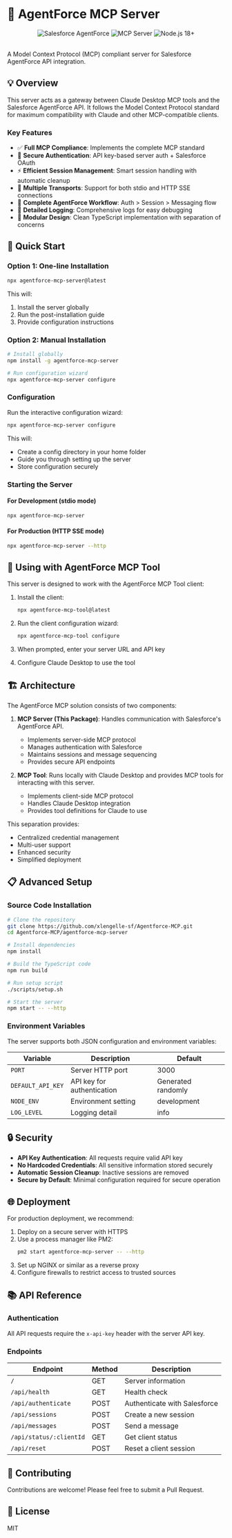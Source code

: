 # 🚀 AgentForce MCP Server

<div align="center">
  <img src="https://img.shields.io/badge/Salesforce-AgentForce-blue?style=for-the-badge" alt="Salesforce AgentForce" />
  <img src="https://img.shields.io/badge/MCP-server-blueviolet?style=for-the-badge" alt="MCP Server" />
  <img src="https://img.shields.io/badge/node.js-18+-green?style=for-the-badge" alt="Node.js 18+" />
</div>

<br>

A Model Context Protocol (MCP) compliant server for Salesforce AgentForce API integration.

## 💡 Overview

This server acts as a gateway between Claude Desktop MCP tools and the Salesforce AgentForce API. It follows the Model Context Protocol standard for maximum compatibility with Claude and other MCP-compatible clients.

### Key Features

- ✅ **Full MCP Compliance**: Implements the complete MCP standard
- 🔐 **Secure Authentication**: API key-based server auth + Salesforce OAuth 
- ⚡ **Efficient Session Management**: Smart session handling with automatic cleanup
- 📡 **Multiple Transports**: Support for both stdio and HTTP SSE connections
- 🔄 **Complete AgentForce Workflow**: Auth > Session > Messaging flow
- 📝 **Detailed Logging**: Comprehensive logs for easy debugging
- 🧩 **Modular Design**: Clean TypeScript implementation with separation of concerns

## 🚀 Quick Start

### Option 1: One-line Installation

```bash
npx agentforce-mcp-server@latest
```

This will:
1. Install the server globally
2. Run the post-installation guide
3. Provide configuration instructions

### Option 2: Manual Installation

```bash
# Install globally
npm install -g agentforce-mcp-server

# Run configuration wizard
npx agentforce-mcp-server configure
```

### Configuration

Run the interactive configuration wizard:

```bash
npx agentforce-mcp-server configure
```

This will:
- Create a config directory in your home folder
- Guide you through setting up the server
- Store configuration securely

### Starting the Server

#### For Development (stdio mode)

```bash
npx agentforce-mcp-server
```

#### For Production (HTTP SSE mode)

```bash
npx agentforce-mcp-server --http
```

## 🔄 Using with AgentForce MCP Tool

This server is designed to work with the AgentForce MCP Tool client:

1. Install the client:
   ```bash
   npx agentforce-mcp-tool@latest
   ```

2. Run the client configuration wizard:
   ```bash
   npx agentforce-mcp-tool configure
   ```

3. When prompted, enter your server URL and API key

4. Configure Claude Desktop to use the tool

## 🏗️ Architecture

The AgentForce MCP solution consists of two components:

1. **MCP Server (This Package)**: Handles communication with Salesforce's AgentForce API.
   - Implements server-side MCP protocol
   - Manages authentication with Salesforce
   - Maintains sessions and message sequencing
   - Provides secure API endpoints

2. **MCP Tool**: Runs locally with Claude Desktop and provides MCP tools for interacting with this server.
   - Implements client-side MCP protocol
   - Handles Claude Desktop integration
   - Provides tool definitions for Claude to use

This separation provides:
- Centralized credential management
- Multi-user support
- Enhanced security
- Simplified deployment

## 📋 Advanced Setup

### Source Code Installation

```bash
# Clone the repository
git clone https://github.com/xlengelle-sf/Agentforce-MCP.git
cd Agentforce-MCP/agentforce-mcp-server

# Install dependencies
npm install

# Build the TypeScript code
npm run build

# Run setup script
./scripts/setup.sh

# Start the server
npm start -- --http
```

### Environment Variables

The server supports both JSON configuration and environment variables:

| Variable | Description | Default |
|----------|-------------|---------|
| `PORT` | Server HTTP port | 3000 |
| `DEFAULT_API_KEY` | API key for authentication | Generated randomly |
| `NODE_ENV` | Environment setting | development |
| `LOG_LEVEL` | Logging detail | info |

## 🔒 Security

- **API Key Authentication**: All requests require valid API key
- **No Hardcoded Credentials**: All sensitive information stored securely
- **Automatic Session Cleanup**: Inactive sessions are removed
- **Secure by Default**: Minimal configuration required for secure operation

## 🌐 Deployment

For production deployment, we recommend:

1. Deploy on a secure server with HTTPS
2. Use a process manager like PM2:
   ```bash
   pm2 start agentforce-mcp-server -- --http
   ```
3. Set up NGINX or similar as a reverse proxy
4. Configure firewalls to restrict access to trusted sources

## 📚 API Reference

### Authentication

All API requests require the `x-api-key` header with the server API key.

### Endpoints

| Endpoint | Method | Description |
|----------|--------|-------------|
| `/` | GET | Server information |
| `/api/health` | GET | Health check |
| `/api/authenticate` | POST | Authenticate with Salesforce |
| `/api/sessions` | POST | Create a new session |
| `/api/messages` | POST | Send a message |
| `/api/status/:clientId` | GET | Get client status |
| `/api/reset` | POST | Reset a client session |

## 🤝 Contributing

Contributions are welcome! Please feel free to submit a Pull Request.

## 📄 License

MIT